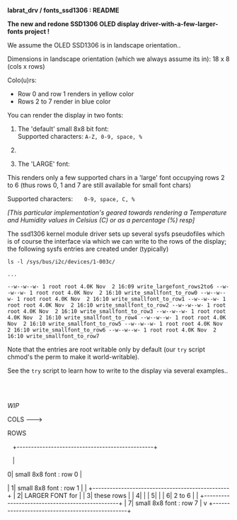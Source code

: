 **labrat_drv / fonts_ssd1306 : README**

**The new and redone SSD1306 OLED display driver-with-a-few-larger-fonts project !**

We assume the OLED SSD1306 is in landscape orientation..

Dimensions in landscape orientation (which we always assume its in):
 18 x 8 (cols x rows)

Colo(u)rs:

  * Row 0 and row 1 renders in yellow color
  * Rows 2 to 7 render in blue color

You can render the display in two fonts:

 1. The 'default' small 8x8 bit font:  
 Supported characters:
   `A-Z, 0-9, space, %`
 2. 

 2. The 'LARGE' font:

This renders only a few supported chars in a 'large' font occupying rows 2 to 6
   (thus rows 0, 1 and 7 are still available for small font chars)

   Supported characters:
`   0-9, space, C, %`

   *[This particular implementation's geared towards rendering a Temperature and
   Humidity values in Celsius (C) or as a percentage (%) resp]*

The ssd1306 kernel module driver sets up several sysfs pseudofiles which is of
course the interface via which we can write to the rows of the display; the
following sysfs entries are created under (typically)

`ls -l /sys/bus/i2c/devices/1-003c/ `
  
`...`
  
`--w--w--w- 1 root root 4.0K Nov  2 16:09 write_largefont_rows2to6
--w--w--w- 1 root root 4.0K Nov  2 16:10 write_smallfont_to_row0
--w--w--w- 1 root root 4.0K Nov  2 16:10 write_smallfont_to_row1
--w--w--w- 1 root root 4.0K Nov  2 16:10 write_smallfont_to_row2
--w--w--w- 1 root root 4.0K Nov  2 16:10 write_smallfont_to_row3
--w--w--w- 1 root root 4.0K Nov  2 16:10 write_smallfont_to_row4
--w--w--w- 1 root root 4.0K Nov  2 16:10 write_smallfont_to_row5
--w--w--w- 1 root root 4.0K Nov  2 16:10 write_smallfont_to_row6
--w--w--w- 1 root root 4.0K Nov  2 16:10 write_smallfont_to_row7
`

Note that the entries are root writable only by default (our `try` script chmod's
the perm to make it world-writable).

See the `try` script to learn how to write to the display via several examples..

<br><br>

*WIP*
                
   COLS --->

ROWS

&nbsp;&nbsp;&nbsp;+------------------------------------------------+

&nbsp;&nbsp;&nbsp;|

0|    small 8x8 font : row 0                      |

|         1|    small 8x8 font : row 1                      |
|          +------------------------------------------------+
|         2|              LARGER FONT for                   |
|         3|                these rows                      |
|         4|                                                |
|         5|                                                |
|         6|                 2 to 6                         |
|          +------------------------------------------------+
|         7|    small 8x8 font : row 7                      |
v          +------------------------------------------------+


